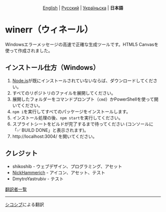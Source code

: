 <div style="text-align: center">
  <a href="https://github.com/shikoshib/winerr/blob/main/README.md">English</a> | <a href="https://github.com/shikoshib/winerr/blob/main/README_ru.md">Русский</a> | <a href="https://github.com/shikoshib/winerr/blob/main/README_uk.md">Україньска</a> | <strong>日本語</strong>
</div>

# winerr（ウィネール）
Windowsエラーメッセージの高速で正確な生成ツールです。HTML5 Canvasを使って作成されました。

## インストール仕方（Windows）
1. [Node.js](https://nodejs.org/en/download)が既にインストールされていないならば、ダウンロードしてください。
2. すべてのリポジトリのファイルを展開してください。
3. 展開したフォルダーをコマンドプロンプト（`cmd`）かPowerShellを使って開いてください。
4. `npm i`を実行してすべてのパッケージをインストールします。
5. インストール処理の後、`npm start`を実行してください。
6. スプライトシートをビルドが完了するまで待ってください (コンソールに「✅ BUILD DONE」と表示されます)。
7. http://localhost:3004/ を開いてください。

## クレジット

* shikoshib - ウェブデザイン、プログラミング、アセット
* [NickHammerich](https://github.com/nickhammerich) - アイコン、アセット、テスト
* DmytroYastrubiv - テスト

[翻訳者一覧](https://github.com/shikoshib/winerr/tree/main/winerr-lang)

---
[シコシブ](https://github.com/shikoshib)による翻訳
